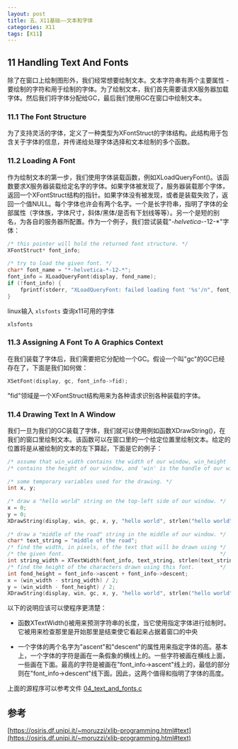 ```yaml
---
layout: post
title: 五、X11基础——文本和字体
categories: X11
tags: [X11]
---
```


## 11 Handling Text And Fonts

除了在窗口上绘制图形外，我们经常想要绘制文本。文本字符串有两个主要属性 - 要绘制的字符和用于绘制的字体。为了绘制文本，我们首先需要请求X服务器加载字体。然后我们将字体分配给GC，最后我们使用GC在窗口中绘制文本。

### 11.1 The Font Structure

为了支持灵活的字体，定义了一种类型为XFontStruct的字体结构。此结构用于包含关于字体的信息，并传递给处理字体选择和文本绘制的多个函数。

### 11.2 Loading A Font

作为绘制文本的第一步，我们使用字体装载函数，例如XLoadQueryFont()。该函数要求X服务器装载给定名字的字体。如果字体被发现了，服务器装载那个字体，返回一个XFontStruct结构的指针。如果字体没有被发现，或者是装载失败了，返回一个值NULL。每个字体也许会有两个名字。一个是长字符串，指明了字体的全部属性（字体族，字体尺寸，斜体/黑体/是否有下划线等等）。另一个是短的别名，为各自的服务器所配置。作为一个例子，我们尝试装载"*-helvetica-*-12-*"字体：

```c
/* this pointer will hold the returned font structure. */
XFontStruct* font_info;
 
/* try to load the given font. */
char* font_name = "*-helvetica-*-12-*";
font_info = XLoadQueryFont(display, fond_name);
if (!font_info) {
    fprintf(stderr, "XLoadQueryFont: failed loading font '%s'/n", font_name);
}
```

linux输入 `xlsfonts` 查询x11可用的字体
```sh
xlsfonts
```

### 11.3 Assigning A Font To A Graphics Context

在我们装载了字体后，我们需要把它分配给一个GC。假设一个叫"gc"的GC已经存在了，下面是我们如何做：

```c
XSetFont(display, gc, font_info->fid);
```

"fid"领域是一个XFontStruct结构用来为各种请求识别各种装载的字体。

### 11.4 Drawing Text In A Window

我们一旦为我们的GC装载了字体，我们就可以使用例如函数XDrawString()，在我们的窗口里绘制文本。该函数可以在窗口里的一个给定位置里绘制文本。给定的位置将是从被绘制的文本的左下算起，下面是它的例子：

```c
/* assume that win_width contains the width of our window, win_height        */
/* contains the height of our window, and 'win' is the handle of our window. */
 
/* some temporary variables used for the drawing. */
int x, y;
 
/* draw a "hello world" string on the top-left side of our window. */
x = 0;
y = 0;
XDrawString(display, win, gc, x, y, "hello world", strlen("hello world"));
 
/* draw a "middle of the road" string in the middle of our window. */
char* text_string = "middle of the road";
/* find the width, in pixels, of the text that will be drawn using */
/* the given font.                                                 */
int string_width = XTextWidth(font_info, text_string, strlen(text_string));
/* find the height of the characters drawn using this font.        */
int fond_height = font_info->ascent + font_info->descent;
x = (win_width - string_width) / 2;
y = (win_width - font_height) / 2;
XDrawString(display, win, gc, x, y, "hello world", strlen("hello world"));
```

以下的说明应该可以使程序更清楚：

- 函数XTextWidth()被用来预测字符串的长度，当它使用指定字体进行绘制时。它被用来检查那里是开始那里是结束使它看起来占据着窗口的中央

- 一个字体的两个名字为"ascent"和"descent"的属性用来指定字体的高。基本上，一个字体的字符是画在一条假象的横线上的。一些字符被画在横线上面，一些画在下面。最高的字符是被画在"font_info->ascent"线上的，最低的部分则在"font_info->descent"线下面。因此，这两个值得和指明了字体的高度。

上面的源程序可以参考文件 [04_text_and_fonts.c](./src/04_text_and_fonts.c)

## 参考

[https://osiris.df.unipi.it/~moruzzi/xlib-programming.html#text](https://osiris.df.unipi.it/~moruzzi/xlib-programming.html#text)